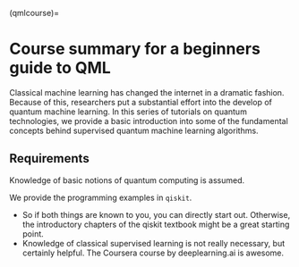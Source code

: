 
(qmlcourse)=
# Course summary for a beginners guide to QML
Classical machine learning has changed the internet in a dramatic fashion. Because of this, researchers put a substantial effort into the develop of quantum machine learning.  In this series of tutorials on quantum technologies, we provide a basic introduction into some of the fundamental concepts behind supervised quantum machine learning algorithms. 

## Requirements

Knowledge of basic notions of quantum computing is assumed.

We provide the programming examples in `qiskit`.

- So if both things are known to you, you can directly start out. Otherwise, the introductory chapters of the qiskit textbook might be a great starting point.
- Knowledge of classical supervised learning is not really necessary, but certainly helpful. The Coursera course by deeplearning.ai is awesome.